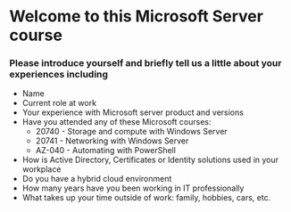 # Welcome to this Microsoft Server course

### Please introduce yourself and briefly tell us a little about your experiences including

- Name
- Current role at work
- Your experience with Microsoft server product and versions
- Have you attended any of these Microsoft courses:
  - 20740 - Storage and compute with Windows Server
  - 20741 - Networking with Windows Server
  - AZ-040 - Automating with PowerShell 
- How is Active Directory, Certificates or Identity solutions used in your workplace
- Do you have a hybrid cloud environment 
- How many years have you been working in IT professionally
- What takes up your time outside of work:  family, hobbies, cars, etc.
